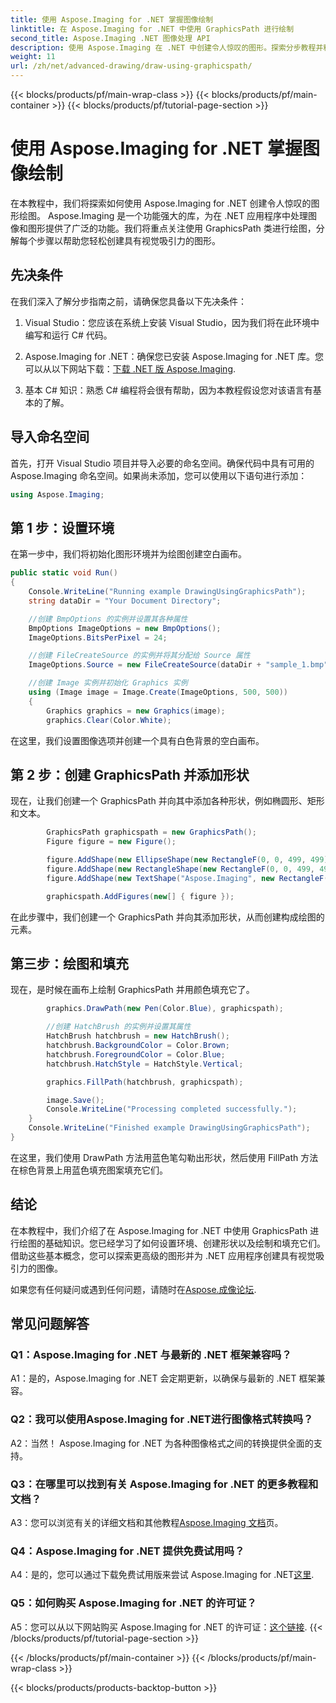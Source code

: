 ```yaml
---
title: 使用 Aspose.Imaging for .NET 掌握图像绘制
linktitle: 在 Aspose.Imaging for .NET 中使用 GraphicsPath 进行绘制
second_title: Aspose.Imaging .NET 图像处理 API
description: 使用 Aspose.Imaging 在 .NET 中创建令人惊叹的图形。探索分步教程并释放图像处理的力量。
weight: 11
url: /zh/net/advanced-drawing/draw-using-graphicspath/
---
```


{{< blocks/products/pf/main-wrap-class >}}
{{< blocks/products/pf/main-container >}}
{{< blocks/products/pf/tutorial-page-section >}}

# 使用 Aspose.Imaging for .NET 掌握图像绘制

在本教程中，我们将探索如何使用 Aspose.Imaging for .NET 创建令人惊叹的图形绘图。 Aspose.Imaging 是一个功能强大的库，为在 .NET 应用程序中处理图像和图形提供了广泛的功能。我们将重点关注使用 GraphicsPath 类进行绘图，分解每个步骤以帮助您轻松创建具有视觉吸引力的图形。

## 先决条件

在我们深入了解分步指南之前，请确保您具备以下先决条件：

1. Visual Studio：您应该在系统上安装 Visual Studio，因为我们将在此环境中编写和运行 C# 代码。

2.  Aspose.Imaging for .NET：确保您已安装 Aspose.Imaging for .NET 库。您可以从以下网站下载：[下载 .NET 版 Aspose.Imaging](https://releases.aspose.com/imaging/net/).

3. 基本 C# 知识：熟悉 C# 编程将会很有帮助，因为本教程假设您对该语言有基本的了解。

## 导入命名空间

首先，打开 Visual Studio 项目并导入必要的命名空间。确保代码中具有可用的 Aspose.Imaging 命名空间。如果尚未添加，您可以使用以下语句进行添加：

```csharp
using Aspose.Imaging;
```

## 第 1 步：设置环境

在第一步中，我们将初始化图形环境并为绘图创建空白画布。

```csharp
public static void Run()
{
    Console.WriteLine("Running example DrawingUsingGraphicsPath");
    string dataDir = "Your Document Directory";

    //创建 BmpOptions 的实例并设置其各种属性
    BmpOptions ImageOptions = new BmpOptions();
    ImageOptions.BitsPerPixel = 24;

    //创建 FileCreateSource 的实例并将其分配给 Source 属性
    ImageOptions.Source = new FileCreateSource(dataDir + "sample_1.bmp", false);

    //创建 Image 实例并初始化 Graphics 实例
    using (Image image = Image.Create(ImageOptions, 500, 500))
    {
        Graphics graphics = new Graphics(image);
        graphics.Clear(Color.White);
```

在这里，我们设置图像选项并创建一个具有白色背景的空白画布。

## 第 2 步：创建 GraphicsPath 并添加形状

现在，让我们创建一个 GraphicsPath 并向其中添加各种形状，例如椭圆形、矩形和文本。

```csharp
        GraphicsPath graphicspath = new GraphicsPath();
        Figure figure = new Figure();

        figure.AddShape(new EllipseShape(new RectangleF(0, 0, 499, 499)));
        figure.AddShape(new RectangleShape(new RectangleF(0, 0, 499, 499)));
        figure.AddShape(new TextShape("Aspose.Imaging", new RectangleF(170, 225, 170, 100), new Font("Arial", 20), StringFormat.GenericTypographic));

        graphicspath.AddFigures(new[] { figure });
```

在此步骤中，我们创建一个 GraphicsPath 并向其添加形状，从而创建构成绘图的元素。

## 第三步：绘图和填充

现在，是时候在画布上绘制 GraphicsPath 并用颜色填充它了。

```csharp
        graphics.DrawPath(new Pen(Color.Blue), graphicspath);

        //创建 HatchBrush 的实例并设置其属性
        HatchBrush hatchbrush = new HatchBrush();
        hatchbrush.BackgroundColor = Color.Brown;
        hatchbrush.ForegroundColor = Color.Blue;
        hatchbrush.HatchStyle = HatchStyle.Vertical;

        graphics.FillPath(hatchbrush, graphicspath);

        image.Save();
        Console.WriteLine("Processing completed successfully.");
    }
    Console.WriteLine("Finished example DrawingUsingGraphicsPath");
}
```

在这里，我们使用 DrawPath 方法用蓝色笔勾勒出形状，然后使用 FillPath 方法在棕色背景上用蓝色填充图案填充它们。

## 结论

在本教程中，我们介绍了在 Aspose.Imaging for .NET 中使用 GraphicsPath 进行绘图的基础知识。您已经学习了如何设置环境、创建形状以及绘制和填充它们。借助这些基本概念，您可以探索更高级的图形并为 .NET 应用程序创建具有视觉吸引力的图像。

如果您有任何疑问或遇到任何问题，请随时在[Aspose.成像论坛](https://forum.aspose.com/).

## 常见问题解答

### Q1：Aspose.Imaging for .NET 与最新的 .NET 框架兼容吗？

A1：是的，Aspose.Imaging for .NET 会定期更新，以确保与最新的 .NET 框架兼容。

### Q2：我可以使用Aspose.Imaging for .NET进行图像格式转换吗？

A2：当然！ Aspose.Imaging for .NET 为各种图像格式之间的转换提供全面的支持。

### Q3：在哪里可以找到有关 Aspose.Imaging for .NET 的更多教程和文档？

 A3：您可以浏览有关的详细文档和其他教程[Aspose.Imaging 文档](https://reference.aspose.com/imaging/net/)页。

### Q4：Aspose.Imaging for .NET 提供免费试用吗？

 A4：是的，您可以通过下载免费试用版来尝试 Aspose.Imaging for .NET[这里](https://releases.aspose.com/).

### Q5：如何购买 Aspose.Imaging for .NET 的许可证？

 A5：您可以从以下网站购买 Aspose.Imaging for .NET 的许可证：[这个链接](https://purchase.aspose.com/buy).
{{< /blocks/products/pf/tutorial-page-section >}}

{{< /blocks/products/pf/main-container >}}
{{< /blocks/products/pf/main-wrap-class >}}

{{< blocks/products/products-backtop-button >}}
